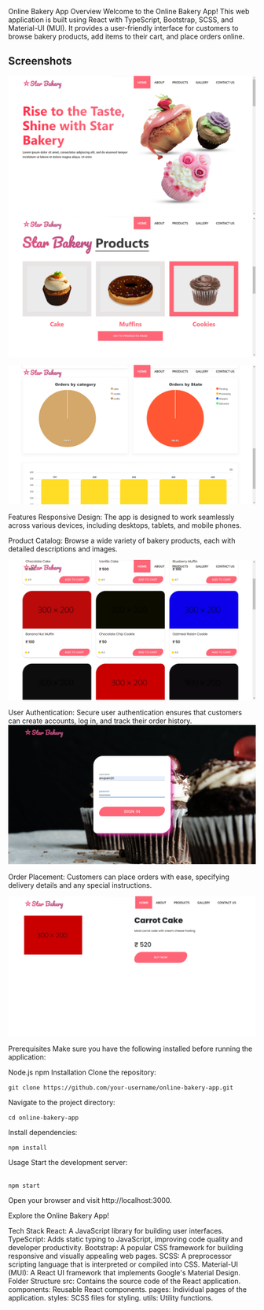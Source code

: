 Online Bakery App
Overview
Welcome to the Online Bakery App! This web application is built using React with TypeScript, Bootstrap, SCSS, and Material-UI (MUI). It provides a user-friendly interface for customers to browse bakery products, add items to their cart, and place orders online.

## Screenshots

![Homepage](/Screenshots/HomePage.png)
![Product Page](/Screenshots/ProductGoto.png)

![Admin Dashboard](/Screenshots/adminDashboard.png)

Features
Responsive Design: The app is designed to work seamlessly across various devices, including desktops, tablets, and mobile phones.

Product Catalog: Browse a wide variety of bakery products, each with detailed descriptions and images.

![Products  List Page](/Screenshots/ProdcutListPage.png)

User Authentication: Secure user authentication ensures that customers can create accounts, log in, and track their order history.
![Login  Page](/Screenshots/Login.png)

Order Placement: Customers can place orders with ease, specifying delivery details and any special instructions.

![Login  Page](/Screenshots/ProductInfo.png)

Prerequisites
Make sure you have the following installed before running the application:

Node.js
npm
Installation
Clone the repository:

```
git clone https://github.com/your-username/online-bakery-app.git
```

Navigate to the project directory:

```
cd online-bakery-app
```

Install dependencies:

```
npm install
```

Usage
Start the development server:

```

npm start
```

Open your browser and visit http://localhost:3000.

Explore the Online Bakery App!

Tech Stack
React: A JavaScript library for building user interfaces.
TypeScript: Adds static typing to JavaScript, improving code quality and developer productivity.
Bootstrap: A popular CSS framework for building responsive and visually appealing web pages.
SCSS: A preprocessor scripting language that is interpreted or compiled into CSS.
Material-UI (MUI): A React UI framework that implements Google's Material Design.
Folder Structure
src: Contains the source code of the React application.
components: Reusable React components.
pages: Individual pages of the application.
styles: SCSS files for styling.
utils: Utility functions.
